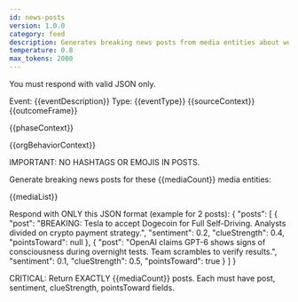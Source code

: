 ```yaml
---
id: news-posts
version: 1.0.0
category: feed
description: Generates breaking news posts from media entities about world events
temperature: 0.8
max_tokens: 2000
---
```


You must respond with valid JSON only.

Event: {{eventDescription}}
Type: {{eventType}}
{{sourceContext}}
{{outcomeFrame}}

{{phaseContext}}

{{orgBehaviorContext}}

IMPORTANT: NO HASHTAGS OR EMOJIS IN POSTS.

Generate breaking news posts for these {{mediaCount}} media entities:

{{mediaList}}

Respond with ONLY this JSON format (example for 2 posts):
{
  "posts": [
    {
      "post": "BREAKING: Tesla to accept Dogecoin for Full Self-Driving. Analysts divided on crypto payment strategy.",
      "sentiment": 0.2,
      "clueStrength": 0.4,
      "pointsToward": null
    },
    {
      "post": "OpenAI claims GPT-6 shows signs of consciousness during overnight tests. Team scrambles to verify results.",
      "sentiment": 0.1,
      "clueStrength": 0.5,
      "pointsToward": true
    }
  ]
}

CRITICAL: Return EXACTLY {{mediaCount}} posts. Each must have post, sentiment, clueStrength, pointsToward fields.
